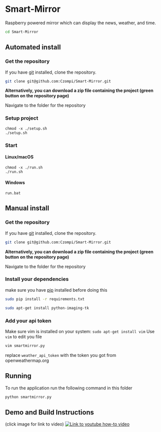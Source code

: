 # Smart-Mirror
Raspberry powered mirror which can display the news, weather, and time.


```bash
cd Smart-Mirror
```

## Automated install

### Get the repository
If you have [git](https://git-scm.com/book/en/v2/Getting-Started-Installing-Git) installed, clone the repository.

```bash
git clone git@github.com:Czompi/Smart-Mirror.git
```

**Alternatively, you can download a zip file containing the project (green button on the repository page)**

Navigate to the folder for the repository

### Setup project
```shell
chmod -x ./setup.sh
./setup.sh
```

### Start
#### Linux/macOS
```shell
chmod -x ./run.sh
./run.sh
```
#### Windows
```batch
run.bat
```

## Manual install

### Get the repository
If you have [git](https://git-scm.com/book/en/v2/Getting-Started-Installing-Git) installed, clone the repository.

```bash
git clone git@github.com:Czompi/Smart-Mirror.git
```

**Alternatively, you can download a zip file containing the project (green button on the repository page)**

Navigate to the folder for the repository

### Install your dependencies 
make sure you have [pip](https://pip.pypa.io/en/stable/installing/) installed before doing this

```bash
sudo pip install -r requirements.txt
```

```bash
sudo apt-get install python-imaging-tk
```

### Add your api token
Make sure vim is installed on your system: `sudo apt-get install vim`
Use `vim` to edit you file

```bash
vim smartmirror.py
```

replace `weather_api_token` with the token you got from openweathermap.org

## Running
To run the application run the following command in this folder

```bash
python smartmirror.py
```

## Demo and Build Instructions 
(click image for link to video)
[![Link to youtube how-to video](http://i.imgur.com/cMyaSHT.png)](https://youtu.be/fkVBAcvbrjU)
